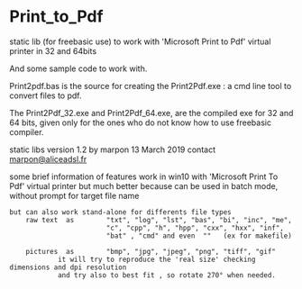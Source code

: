 # Print_to_Pdf
static lib (for freebasic use) to work with 'Microsoft Print to Pdf' virtual printer in 32 and 64bits

And some sample code to work with.

Print2pdf.bas is the source for creating the Print2Pdf.exe :   a cmd line tool to convert files to pdf.

The Print2Pdf_32.exe and Print2Pdf_64.exe, are the compiled exe for 32 and 64 bits,
given only for the ones who do not know how to use freebasic compiler.


static libs version 1.2 by marpon  13 March 2019
				contact marpon@aliceadsl.fr
 
some brief information of features 
	work in win10 with 'Microsoft Print To Pdf' virtual printer
		but much better because can be used in batch mode, without prompt for target file name 
	
	but can also work stand-alone for differents file types
		raw text  as    	"txt", "log", "lst", "bas", "bi", "inc", "me", 
							"c", "cpp", "h", "hpp", "cxx", "hxx", "inf",
							"bat" , "cmd" and even  ""   (ex for makefile)
		
		pictures  as		"bmp", "jpg", "jpeg", "png", "tiff", "gif"
				it will try to reproduce the 'real size' checking dimensions and dpi resolution
				and try also to best fit , so rotate 270° when needed.
